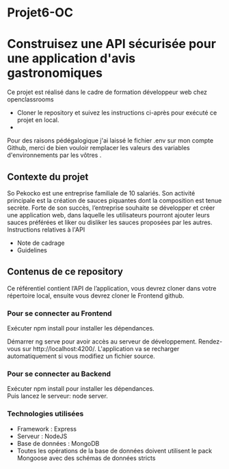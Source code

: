 # Projet6-OC
<h1>Construisez une API sécurisée pour une application d'avis gastronomiques</h1>
<p>Ce projet est réalisé dans le cadre de formation développeur web chez openclassrooms</p>
<ul>
 <li>
  Cloner le repository et suivez les instructions ci-après pour exécuté ce projet en local.
 <li/>
</ul>
<p>
 Pour des raisons pédégalogique j'ai laissé le fichier .env sur mon compte Github, merci de bien vouloir remplacer les valeurs des variables d'environnements par les vôtres .
</p>
 
<h2>Contexte du projet</h2>
<p>So Pekocko est une entreprise familiale de 10 salariés. Son activité principale est la création de sauces piquantes dont la composition est tenue secrète. Forte de son succès, l’entreprise souhaite se développer et créer une application web, dans laquelle les utilisateurs pourront ajouter leurs sauces préférées et liker ou disliker les sauces proposées par les autres.
Instructions relatives à l'API</p>
<ul>
<li href="https://s3.eu-west-1.amazonaws.com/course.oc-static.com/projects/DWJ_FR_P6/P6_Note%20de%20cadrage%20So%20Pekocko_V3.pdf">Note de cadrage</li>
<li href="https://s3-eu-west-1.amazonaws.com/course.oc-static.com/projects/DWJ_FR_P6/Guidelines+API.pdf">Guidelines</li>
</ul>
<h2>Contenus de ce repository</h2>
<p>Ce référentiel contient l’API de l’application, vous devrez cloner dans votre répertoire local, ensuite vous devrez cloner le Frontend github.<p>
<h3>Pour se connecter au Frontend</h3>
<p>Exécuter npm install pour installer les dépendances.</p>
Démarrer ng serve pour avoir accès au serveur de développement. Rendez-vous sur http://localhost:4200/. L'application va se recharger automatiquement si vous modifiez un fichier source.
<h3>Pour se connecter au Backend</h3>
<p>Exécuter npm install pour installer les dépendances.<br>
Puis lancez le serveur: node server.<p>
<h3>Technologies utilisées</h3>
<ul>
<li>Framework : Express </li>
<li>Serveur : NodeJS </li>
<li>Base de données : MongoDB</li>
<li>Toutes les opérations de la base de données doivent utilisent le pack Mongoose avec des schémas de données stricts</li>
</ul>
